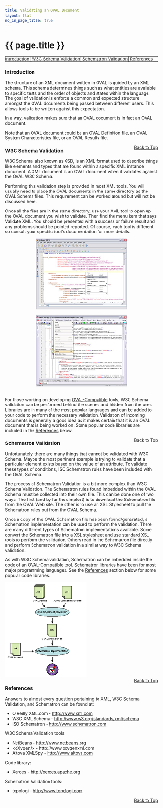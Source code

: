 ```yaml
---
title: Validating an OVAL Document
layout: flat
no_in_page_title: true
---
```

<a name="top"></a>
<h1>{{ page.title }}</h1>
<div class="row" style="border-top:1px solid;border-bottom:1px solid">
	<div class="col-md-12 text-center">
		<a class="btn btn-link" href="#introduction">Introduction</a>|
		<a class="btn btn-link" href="#w3c_schema_validation">W3C Schema Validation</a>|
		<a class="btn btn-link" href="#schematron_validation">Schematron Validation</a>|
		<a class="btn btn-link" href="#references">References</a>
	</div>
</div>
<a name="introduction"></a>
<div class="row">
	<h3>Introduction</h3>
	<p>The structure of an XML document written in OVAL is guided by an XML schema. This schema determines things such as what entities are available to specific tests and the order of objects and states within the language. The goal of validation is enforce a common and expected structure amongst the OVAL documents being passed between different users. This allows tools to be written against this expectation.</p>
	<p>In a way, validation makes sure that an OVAL document is in fact an OVAL document.</p>
	<p>Note that an OVAL document could be an OVAL Definition file, an OVAL System Characteristics file, or an OVAL Results file.</p>
</div>
<div style="float:right"><a class="btn btn-link" href="#top">Back to Top</a></div>
<a name="w3c_schema_validation"></a>
<div class="row">
	<h3>W3C Schema Validation</h3>
	<p>W3C Schema, also known as XSD, is an XML format used to describe things like elements and types that are found within a specific XML instance document. A XML document is an OVAL document when it validates against the OVAL W3C Schema.</p>
	<p>Performing this validation step is provided in most XML tools. You will usually need to place the OVAL documents in the same directory as the OVAL Schema files. This requirement can be worked around but will not be discussed here.</p>
	<p>Once all the files are in the same directory, use your XML tool to open up the OVAL document you wish to validate. Then find the menu item that says Validate XML. You should be presented with a success or failure result and any problems should be pointed reported. Of course, each tool is different so consult your specific tool's documentation for more details.</p>
	<center><img src="/images/validation_1.jpg" alt="screenshot"/></center>
	<br />
	<center><img src="/images/validation_2.jpg" alt="screenshot"/></center>
	<br />
	<p>For those working on developing <a href="//oval.mitre.org/compatible/index.html">OVAL-Compatible</a> tools, W3C Schema validation can be performed behind the scenes and hidden from the user. Libraries are in many of the most popular languages and can be added to your code to perform the necessary validation. Validation of incoming documents is generally a good idea as it makes certain that it is an OVAL document that is being worked on. Some popular code libraries are included in the <a href="#references">References</a> below.</p>
</div>
<div style="float:right"><a class="btn btn-link" href="#top">Back to Top</a></div>
<a name="schematron_validation"></a>
<div class="row">
	<div class="col-md-8">
		<h3>Schematron Validation</h3>
		<p>Unfortunately, there are many things that cannot be validated with W3C Schema. Maybe the most pertinent example is trying to validate that a particular element exists based on the value of an attribute. To validate these types of conditions, ISO Schematron rules have been included with the OVAL Schema.</p>
		<p>The process of Schematron Validation is a bit more complex than W3C Schema Validation. The Schematron rules found imbedded within the OVAL Schema must be collected into their own file. This can be done one of two ways. The first (and by far the simplest) is to download the Schematron file from the OVAL Web site. The other is to use an XSL Stylesheet to pull the Schematron rules out from the OVAL Schema.</p>
		<p>Once a copy of the OVAL Schematron file has been found/generated, a Schematron implementation can be used to perform the validation. There are many different types of Schematron implementations available. Some convert the Schematron file into a XSL stylesheet and use standard XSL tools to perform the validation. Others read in the Schematron file directly and perform Schematron validation in a similar way to W3C Schema validation.</p>
		<p>As with W3C Schema validation, Schematron can be imbedded inside the code of an OVAL-Compatible tool. Schematron libraries have been for most major programming languages. See the <a href="#references">References</a> section below for some popular code libraries.</p>
	</div>
	<div class="col-md-4">
		<img src="/images/validation_3.gif" alt="Schematron Process" />
	</div>
</div>
<div style="float:right"><a class="btn btn-link" href="#top">Back to Top</a></div>
<a name="references"></a>
<div class="row">
	<h3>References</h3>
	<p>Answers to almost every question pertaining to XML, W3C Schema Validation, and Schematron can be found at:</p>
	<ul>
		<li>O'Reilly XML.com - <a href="http://www.xml.com">http://www.xml.com</a></li>
		<li>W3C XML Schema - <a href="http://www.w3.org/standards/xml/schema">http://www.w3.org/standards/xml/schema</a></li>
		<li>ISO Schematron - <a href="http://www.schematron.com">http://www.schematron.com</a></li>
	</ul>
	<p>W3C Schema Validation tools:</p>
	<ul>
		<li>NetBeans - <a href="http://www.netbeans.org">http://www.netbeans.org</a></li>
		<li>&lt;oXygen/&gt; - <a href="http://www.oxygenxml.com">http://www.oxygenxml.com</a></li>
		<li>Altova XMLSpy - <a href="http://www.altova.com">http://www.altova.com</a></li>
	</ul>
	<p>Code library:</p>
	<ul>
		<li>Xerces - <a href="http://xerces.apache.org">http://xerces.apache.org</a></li>
	</ul>
	<p>Schematron Validation tools:</p>
	<ul>
		<li>topologi - <a href="http://www.topologi.com">http://www.topologi.com</a></li>
	</ul>
</div>
<div style="float:right"><a class="btn btn-link" href="#top">Back to Top</a></div>